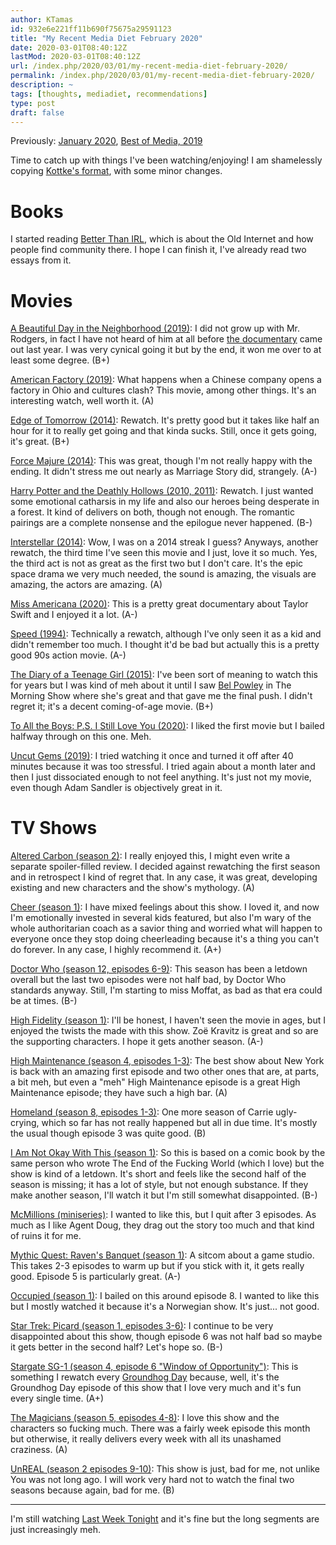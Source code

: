 ```yaml
---
author: KTamas
id: 932e6e221ff11b690f75675a29591123
title: "My Recent Media Diet February 2020"
date: 2020-03-01T08:40:12Z
lastMod: 2020-03-01T08:40:12Z
url: /index.php/2020/03/01/my-recent-media-diet-february-2020/
permalink: /index.php/2020/03/01/my-recent-media-diet-february-2020/
description: ~
tags: [thoughts, mediadiet, recommendations]
type: post
draft: false
---
```

Previously: [January 2020](https://blog.ktamas.com/index.php/2020/02/01/my-recent-media-diet-january-2020/), [Best of Media, 2019](https://blog.ktamas.com/index.php/2020/01/02/best-of-media-2019/)

Time to catch up with things I've been watching/enjoying! I am shamelessly copying [Kottke's format](https://kottke.org/19/06/my-recent-media-diet-summer-solstice-2019-edition), with some minor changes.

# Books

I started reading [Better Than IRL](https://fictionandfeeling.com/products/better-than-irl), which is about the Old Internet and how people find community there. I hope I can finish it, I've already read two essays from it.


# Movies

[A Beautiful Day in the Neighborhood (2019)](https://www.imdb.com/title/tt3224458/): I did not grow up with Mr. Rodgers, in fact I have not heard of him at all before [the documentary](https://www.imdb.com/title/tt7681902/) came out last year. I was very cynical going it but by the end, it won me over to at least some degree. (B+)

[American Factory (2019)](https://www.imdb.com/title/tt9351980/): What happens when a Chinese company opens a factory in Ohio and cultures clash? This movie, among other things. It's an interesting watch, well worth it. (A)

[Edge of Tomorrow (2014)](https://www.imdb.com/title/tt1631867/): Rewatch. It's pretty good but it takes like half an hour for it to really get going and that kinda sucks. Still, once it gets going, it's great. (B+)

[Force Majure (2014)](https://www.imdb.com/title/tt2121382/): This was great, though I'm not really happy with the ending. It didn't stress me out nearly as Marriage Story did, strangely. (A-)

[Harry Potter and the Deathly Hollows (2010, 2011)](https://www.imdb.com/title/tt0926084/): Rewatch. I just wanted some emotional catharsis in my life and also our heroes being desperate in a forest. It kind of delivers on both, though not enough. The romantic pairings are a complete nonsense and the epilogue never happened. (B-)

[Interstellar (2014)](https://www.imdb.com/title/tt0816692/): Wow, I was on a 2014 streak I guess? Anyways, another rewatch, the third time I've seen this movie and I just, love it so much. Yes, the third act is not as great as the first two but I don't care. It's the epic space drama we very much needed, the sound is amazing, the visuals are amazing, the actors are amazing. (A)

[Miss Americana (2020)](https://www.imdb.com/title/tt11388580/): This is a pretty great documentary about Taylor Swift and I enjoyed it a lot. (A-)

[Speed (1994)](https://www.imdb.com/title/tt0111257/): Technically a rewatch, although I've only seen it as a kid and didn't remember too much. I thought it'd be bad but actually this is a pretty good 90s action movie. (A-)

[The Diary of a Teenage Girl (2015)](https://www.imdb.com/title/tt3172532/): I've been sort of meaning to watch this for years but I was kind of meh about it until I saw [Bel Powley](https://www.imdb.com/name/nm2525790/) in The Morning Show where she's great and that gave me the final push. I didn't regret it; it's a decent coming-of-age movie. (B+)

[To All the Boys: P.S. I Still Love You (2020)](https://www.imdb.com/title/tt9354842/): I liked the first movie but I bailed halfway through on this one. Meh.

[Uncut Gems (2019)](https://www.imdb.com/title/tt5727208/): I tried watching it once and turned it off after 40 minutes because it was too stressful. I tried again about a month later and then I just dissociated enough to not feel anything. It's just not my movie, even though Adam Sandler is objectively great in it.

# TV Shows

[Altered Carbon (season 2)](https://en.wikipedia.org/wiki/Altered_Carbon_(TV_series)): I really enjoyed this, I might even write a separate spoiler-filled review. I decided against rewatching the first season and in retrospect I kind of regret that. In any case, it was great, developing existing and new characters and the show's mythology. (A)

[Cheer (season 1)](https://en.wikipedia.org/wiki/Cheer_(TV_series)): I have mixed feelings about this show. I loved it, and now I'm emotionally invested in several kids featured, but also I'm wary of the whole authoritarian coach as a savior thing and worried what will happen to everyone once they stop doing cheerleading because it's a thing you can't do forever. In any case, I highly recommend it. (A+)

[Doctor Who (season 12, episodes 6-9)](https://en.wikipedia.org/wiki/Doctor_Who): This season has been a letdown overall but the last two episodes were not half bad, by Doctor Who standards anyway. Still, I'm starting to miss Moffat, as bad as that era could be at times. (B-)

[High Fidelity (season 1)](https://en.wikipedia.org/wiki/High_Fidelity_(TV_series)): I'll be honest, I haven't seen the movie in ages, but I enjoyed the twists the made with this show. Zoë Kravitz is great and so are the supporting characters. I hope it gets another season. (A-)

[High Maintenance (season 4, episodes 1-3)](https://en.wikipedia.org/wiki/High_Maintenance): The best show about New York is back with an amazing first episode and two other ones that are, at parts, a bit meh, but even a "meh" High Maintenance episode is a great High Maintenance episode; they have such a high bar. (A)

[Homeland (season 8, episodes 1-3)](https://en.wikipedia.org/wiki/Homeland_(TV_series)): One more season of Carrie ugly-crying, which so far has not really happened but all in due time. It's mostly the usual though episode 3 was quite good. (B)

[I Am Not Okay With This (season 1)](https://en.wikipedia.org/wiki/I_Am_Not_Okay_with_This): So this is based on a comic book by the same person who wrote The End of the Fucking World (which I love) but the show is kind of a letdown. It's short and feels like the second half of the season is missing; it has a lot of style, but not enough substance. If they make another season, I'll watch it but I'm still somewhat disappointed. (B-)

[McMillions (miniseries)](https://en.wikipedia.org/wiki/McMillions): I wanted to like this, but I quit after 3 episodes. As much as I like Agent Doug, they drag out the story too much and that kind of ruins it for me.

[Mythic Quest: Raven's Banquet (season 1)](https://en.wikipedia.org/wiki/Mythic_Quest:_Raven%27s_Banquet): A sitcom about a game studio. This takes 2-3 episodes to warm up but if you stick with it, it gets really good. Episode 5 is particularly great. (A-)

[Occupied (season 1)](https://en.wikipedia.org/wiki/Occupied): I bailed on this around episode 8. I wanted to like this but I mostly watched it because it's a Norwegian show. It's just... not good.

[Star Trek: Picard (season 1, episodes 3-6)](https://en.wikipedia.org/wiki/Star_Trek:_Picard): I continue to be very disappointed about this show, though episode 6 was not half bad so maybe it gets better in the second half? Let's hope so. (B-)

[Stargate SG-1 (season 4, episode 6 "Window of Opportunity")](https://en.wikipedia.org/wiki/Window_of_Opportunity_(Stargate_SG-1)): This is something I rewatch every [Groundhog Day](https://en.wikipedia.org/wiki/Groundhog_Day_(film)) because, well, it's the Groundhog Day episode of this show that I love very much and it's fun every single time. (A+)

[The Magicians (season 5, episodes 4-8)](https://en.wikipedia.org/wiki/The_Magicians_(American_TV_series)): I love this show and the characters so fucking much. There was a fairly week episode this month but otherwise, it really delivers every week with all its unashamed craziness. (A)

[UnREAL (season 2 episodes 9-10)](https://en.wikipedia.org/wiki/Unreal_(TV_series)): This show is just, bad for me, not unlike You was not long ago. I will work very hard not to watch the final two seasons because again, bad for me. (B)

---

I'm still watching [Last Week Tonight](https://en.wikipedia.org/wiki/Last_Week_Tonight_with_John_Oliver) and it's fine but the long segments are just increasingly meh.